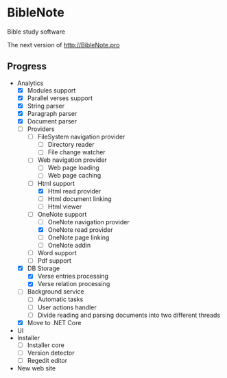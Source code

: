 # BibleNote

Bible study software

The next version of http://BibleNote.pro

## Progress
- Analytics
  - [x] Modules support
  - [x] Parallel verses support
  - [x] String parser
  - [x] Paragraph parser
  - [x] Document parser
  - [ ] Providers
    - [ ] FileSystem navigation provider
      - [ ] Directory reader
      - [ ] File change watcher      
    - [ ] Web navigation provider
      - [ ] Web page loading
      - [ ] Web page caching
    - [ ] Html support
      - [x] Html read provider    
      - [ ] Html document linking
      - [ ] Html viewer
    - [ ] OneNote support
      - [ ] OneNote navigation provider
      - [x] OneNote read provider
      - [ ] OneNote page linking
      - [ ] OneNote addin
    - [ ] Word support
    - [ ] Pdf support
  - [x] DB Storage
    - [x] Verse entries processing
    - [x] Verse relation processing
  - [ ] Background service
    - [ ] Automatic tasks
    - [ ] User actions handler
	- [ ] Divide reading and parsing documents into two different threads
  - [x] Move to .NET Core
- UI
- Installer
  - [ ] Installer core
  - [ ] Version detector
  - [ ] Regedit editor  
- New web site
